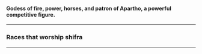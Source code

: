 #### Godess of fire, power, horses, and patron of Apartho, a powerful competitive figure.  

---

### Races that worship shifra  


---

